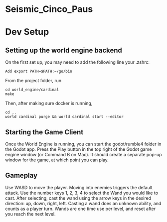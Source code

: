 # Seismic_Cinco_Paus

# Dev Setup

## Setting up the world engine backend 
On the first set up, you may need to add the following line your .zshrc:
```
Add export PATH=$PATH:~/go/bin
```
From the project folder, run 
```
cd world_engine/cardinal
make
```
Then, after making sure docker is running,
```
cd .. 
world cardinal purge && world cardinal start --editor
```

## Starting the Game Client
Once the World Engine is running, you can start the godot/rumble4 folder in the Godot app. Press the Play button in the top right of the Godot game engine window (or Command B on Mac). It should create a separate pop-up window for the game, at which point you can play.

## Gameplay
Use WASD to move the player. Moving into enemies triggers the default attack. Use the number keys 1, 2, 3, 4 to select the Wand you would like to cast. After selecting, cast the wand using the arrow keys in the desired direction: up, down, right, left. Casting a wand does an unknown ability, and counts as a player turn. Wands are one time use per level, and reset after you reach the next level.
